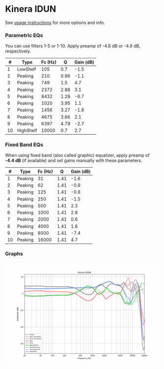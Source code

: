 # Kinera IDUN
See [usage instructions](https://github.com/jaakkopasanen/AutoEq#usage) for more options and info.

### Parametric EQs
You can use filters 1-5 or 1-10. Apply preamp of -4.8 dB or -4.8 dB, respectively.

|   # | Type      |   Fc (Hz) |    Q |   Gain (dB) |
|-----|-----------|-----------|------|-------------|
|   1 | LowShelf  |       105 | 0.7  |        -1.5 |
|   2 | Peaking   |       210 | 0.96 |        -1.1 |
|   3 | Peaking   |       749 | 1.5  |         4.7 |
|   4 | Peaking   |      2372 | 2.88 |         3.1 |
|   5 | Peaking   |      8432 | 1.28 |        -6.7 |
|   6 | Peaking   |      1020 | 3.95 |         1.1 |
|   7 | Peaking   |      1456 | 3.27 |        -1.8 |
|   8 | Peaking   |      4675 | 3.66 |         2.1 |
|   9 | Peaking   |      6397 | 4.79 |        -2.7 |
|  10 | HighShelf |     10000 | 0.7  |         2.7 |

### Fixed Band EQs
When using fixed band (also called graphic) equalizer, apply preamp of **-4.4 dB** (if available) and set gains manually with these parameters.

|   # | Type    |   Fc (Hz) |    Q |   Gain (dB) |
|-----|---------|-----------|------|-------------|
|   1 | Peaking |        31 | 1.41 |        -1.6 |
|   2 | Peaking |        62 | 1.41 |        -0.9 |
|   3 | Peaking |       125 | 1.41 |        -0.8 |
|   4 | Peaking |       250 | 1.41 |        -1.5 |
|   5 | Peaking |       500 | 1.41 |         2.3 |
|   6 | Peaking |      1000 | 1.41 |         2.8 |
|   7 | Peaking |      2000 | 1.41 |         0.6 |
|   8 | Peaking |      4000 | 1.41 |         1.6 |
|   9 | Peaking |      8000 | 1.41 |        -7.4 |
|  10 | Peaking |     16000 | 1.41 |         4.7 |

### Graphs
![](./Kinera%20IDUN.png)

